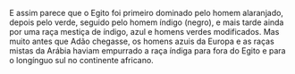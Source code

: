 ﻿E assim parece que o Egito foi primeiro dominado pelo homem alaranjado, depois pelo verde, seguido pelo homem índigo (negro), e mais tarde ainda por uma raça mestiça de índigo, azul e homens verdes modificados. Mas muito antes que Adão chegasse, os homens azuis da Europa e as raças mistas da Arábia haviam empurrado a raça índiga para fora do Egito e para o longínguo sul no continente africano.
